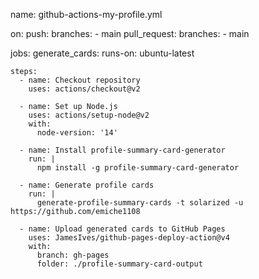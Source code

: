 name: github-actions-my-profile.yml

on:
  push:
    branches:
      - main
  pull_request:
    branches:
      - main

jobs:
  generate_cards:
    runs-on: ubuntu-latest

    steps:
      - name: Checkout repository
        uses: actions/checkout@v2

      - name: Set up Node.js
        uses: actions/setup-node@v2
        with:
          node-version: '14'

      - name: Install profile-summary-card-generator
        run: |
          npm install -g profile-summary-card-generator

      - name: Generate profile cards
        run: |
          generate-profile-summary-cards -t solarized -u https://github.com/emiche1108

      - name: Upload generated cards to GitHub Pages
        uses: JamesIves/github-pages-deploy-action@v4
        with:
          branch: gh-pages
          folder: ./profile-summary-card-output
